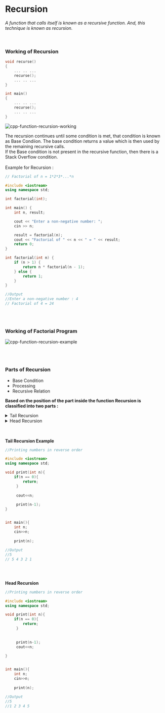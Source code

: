 # Recursion

*A function that calls itself is known as a recursive function. And, this technique is known as recursion.*
<br>
<br>
<br>
### Working of Recursion
```C++
void recurse()
{
    ... .. ...
    recurse();
    ... .. ...
}

int main()
{
    ... .. ...
    recurse();
    ... .. ...
}
```

![cpp-function-recursion-working](https://user-images.githubusercontent.com/83531337/162492546-01704bdb-fd41-479b-b0e9-e927229c78af.jpg)

The recursion continues until some condition is met, that condition is known as Base Condiion. The base condition returns a value which is then used by the remaining recursive calls.<br>
If the Base condition is not present in the recursive function, then there is a Stack Overflow condition.
<br>
<br>
Example for Recursion : <br>
```C++
// Factorial of n = 1*2*3*...*n

#include <iostream>
using namespace std;

int factorial(int);

int main() {
    int n, result;

    cout << "Enter a non-negative number: ";
    cin >> n;

    result = factorial(n);
    cout << "Factorial of " << n << " = " << result;
    return 0;
}

int factorial(int n) {
    if (n > 1) {
        return n * factorial(n - 1);
    } else {
        return 1;
    }
}

//Output
//Enter a non-negative number : 4
// Factorial of 4 = 24
```

<br>
<br>

### Working of Factorial Program
![cpp-function-recursion-example](https://user-images.githubusercontent.com/83531337/162493361-b9ba4c49-0ecd-4d3f-bd2a-8f73436b5ab8.jpg)

<br>
<br>

### Parts of Recursion

* Base Condition
* Processing
* Recursive Relation

**Based on the position of the part inside the function Recursion is classified into two parts :** 

<details>
    <summary>Tail Recursion</summary>
    <p>
        In Tail Recursion, the Recursive relation part is placed after processing.<br>
        - Base Condition<br>
        - Processing<br>
        - Recursive Relation<br>
    </p>
</details>
<details>
    <summary>Head Recursion</summary>
    <p>
        In Head Recursion, the Recursive relation part is placed before processing.<br>
        - Base Condition<br>
        - Recursive Relation<br>Processing
        - Processing<br>
    </p>
</details>

<br>
<br>

**Tail Recursion Example**

```C++
//Printing numbers in reverse order

#include <iostream>
using namespace std;

void print(int n){
    if(n == 0){
        return;
     }
     
     cout<<n;
     
     print(n-1);
}


int main(){
    int n;
    cin>>n;
    
    print(n);
    
//Output
//5
// 5 4 3 2 1
    
```

<br>

**Head Recursion**

```C++
//Printing numbers in reverse order

#include <iostream>
using namespace std;

void print(int n){
    if(n == 0){
        return;
     }
     
     
     print(n-1);
     cout<<n;
     
}


int main(){
    int n;
    cin>>n;
    
    print(n);
    
//Output
//5
//1 2 3 4 5

```

<br>
<br>











      

